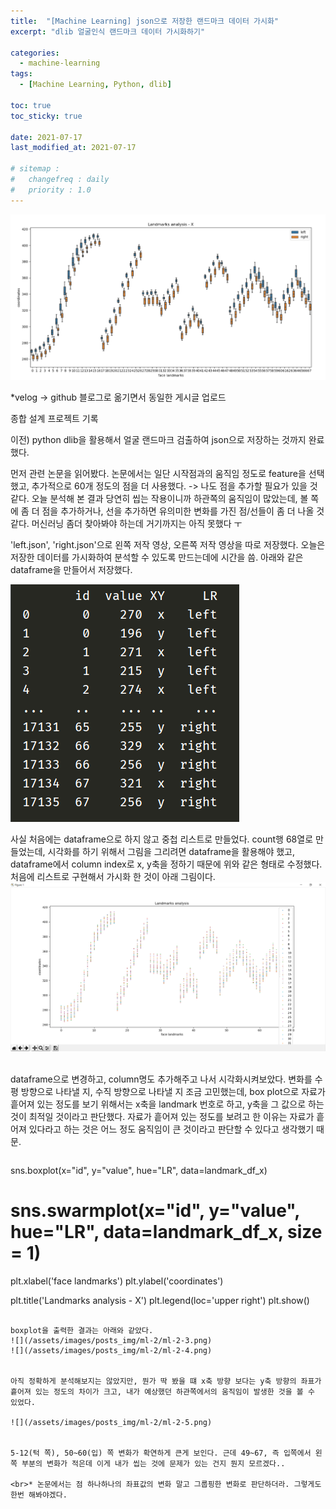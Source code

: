 ```yaml
---
title:  "[Machine Learning] json으로 저장한 랜드마크 데이터 가시화"
excerpt: "dlib 얼굴인식 랜드마크 데이터 가시화하기"

categories:
  - machine-learning
tags:
  - [Machine Learning, Python, dlib]

toc: true
toc_sticky: true
 
date: 2021-07-17
last_modified_at: 2021-07-17

# sitemap :
#   changefreq : daily
#   priority : 1.0
---
```

![](/assets/images/posts_img/ml-2/ml-2-3.png)

*velog -> github 블로그로 옮기면서 동일한 게시글 업로드

종합 설계 프로젝트 기록

이전) python dlib을 활용해서 얼굴 랜드마크 검출하여 json으로 저장하는 것까지 완료했다.

먼저 관련 논문을 읽어봤다. 논문에서는 일단 시작점과의 움직임 정도로 feature을 선택했고, 추가적으로 60개 정도의 점을 더 사용했다.
-> 나도 점을 추가할 필요가 있을 것 같다. 오늘 분석해 본 결과 당연히 씹는 작용이니까 하관쪽의 움직임이 많았는데, 볼 쪽에 좀 더 점을 추가하거나, 선을 추가하면 유의미한 변화를 가진 점/선들이 좀 더 나올 것 같다. 머신러닝 좀더 찾아봐야 하는데 거기까지는 아직 못했다 ㅜ

'left.json', 'right.json'으로 왼쪽 저작 영상, 오른쪽 저작 영상을 따로 저장했다. 오늘은 저장한 데이터를 가시화하여 분석할 수 있도록 만드는데에 시간을 씀. 아래와 같은 dataframe을 만들어서 저장했다.

![](/assets/images/posts_img/ml-2/ml-2-1.png)

사실 처음에는 dataframe으로 하지 않고 중첩 리스트로 만들었다. count행 68열로 만들었는데, 시각화를 하기 위해서 그림을 그리려면 dataframe을 활용해야 했고, dataframe에서 column index로 x, y축을 정하기 때문에 위와 같은 형태로 수정했다. 처음에 리스트로 구현해서 가시화 한 것이 아래 그림이다.
![](/assets/images/posts_img/ml-2/ml-2-2.png)


<br>dataframe으로 변경하고, column명도 추가해주고 나서 시각화시켜보았다.
변화를 수평 방향으로 나타낼 지, 수직 방향으로 나타낼 지 조금 고민했는데, box plot으로 자료가 흩어져 있는 정도를 보기 위해서는 x축을 landmark 번호로 하고, y축을 그 값으로 하는 것이 최적일 것이라고 판단했다. 자료가 흩어져 있는 정도를 보려고 한 이유는 자료가 흩어져 있다라고 하는 것은 어느 정도 움직임이 큰 것이라고 판단할 수 있다고 생각했기 때문.

>```python
sns.boxplot(x="id", y="value", hue="LR", data=landmark_df_x)
# sns.swarmplot(x="id", y="value", hue="LR", data=landmark_df_x, size = 1)
plt.xlabel('face landmarks')
plt.ylabel('coordinates')
>
plt.title('Landmarks analysis - X')
plt.legend(loc='upper right')
plt.show()
```

boxplot을 출력한 결과는 아래와 같았다.
![](/assets/images/posts_img/ml-2/ml-2-3.png)
![](/assets/images/posts_img/ml-2/ml-2-4.png)


아직 정확하게 분석해보지는 않았지만, 뭔가 딱 봤을 떄 x축 방향 보다는 y축 방향의 좌표가 흩어져 있는 정도의 차이가 크고, 내가 예상했던 하관쪽에서의 움직임이 발생한 것을 볼 수 있었다.

![](/assets/images/posts_img/ml-2/ml-2-5.png)


5-12(턱 쪽), 50~60(입) 쪽 변화가 확연하게 큰게 보인다. 근데 49~67, 즉 입쪽에서 왼쪽 부분의 변화가 적은데 이게 내가 씹는 것에 문제가 있는 건지 뭔지 모르겠다..

<br>* 논문에서는 점 하나하나의 좌표값의 변화 말고 그룹핑한 변화로 판단하더라. 그렇게도 한번 해봐야겠다.